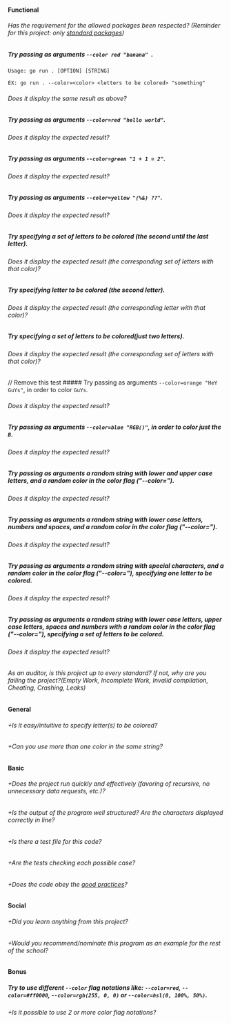 #### Functional

###### Has the requirement for the allowed packages been respected? (Reminder for this project: only [standard packages](https://golang.org/pkg/))

##### Try passing as arguments `--color red "banana" `.

```
Usage: go run . [OPTION] [STRING]

EX: go run . --color=<color> <letters to be colored> "something"
```

###### Does it display the same result as above?

##### Try passing as arguments `--color=red "hello world"`.

###### Does it display the expected result?

##### Try passing as arguments `--color=green "1 + 1 = 2"`.

###### Does it display the expected result?

##### Try passing as arguments `--color=yellow "(%&) ??"`.

###### Does it display the expected result?

##### Try specifying a set of letters to be colored (the second until the last letter).

###### Does it display the expected result (the corresponding set of letters with that color)?

##### Try specifying letter to be colored (the second letter).

###### Does it display the expected result (the corresponding letter with that color)?

##### Try specifying a set of letters to be colored(just two letters).

###### Does it display the expected result (the corresponding set of letters with that color)?

// Remove this test ##### Try passing as arguments `--color=orange "HeY GuYs"`, in order to color `GuYs`.

###### Does it display the expected result?

##### Try passing as arguments `--color=blue "RGB()"`, in order to color just the `B`.

###### Does it display the expected result?

##### Try passing as arguments a random string with lower and upper case letters, and a random color in the color flag ("--color=").

###### Does it display the expected result?

##### Try passing as arguments a random string with lower case letters, numbers and spaces, and a random color in the color flag ("--color=").

###### Does it display the expected result?

##### Try passing as arguments a random string with special characters, and a random color in the color flag ("--color="), specifying one letter to be colored.

###### Does it display the expected result?

##### Try passing as arguments a random string with lower case letters, upper case letters, spaces and numbers with a random color in the color flag ("--color="), specifying a set of letters to be colored.

###### Does it display the expected result?

###### As an auditor, is this project up to every standard? If not, why are you failing the project?(Empty Work, Incomplete Work, Invalid compilation, Cheating, Crashing, Leaks)

#### General

###### +Is it easy/intuitive to specify letter(s) to be colored?

###### +Can you use more than one color in the same string?

#### Basic

###### +Does the project run quickly and effectively (favoring of recursive, no unnecessary data requests, etc.)?

###### +Is the output of the program well structured? Are the characters displayed correctly in line?

###### +Is there a test file for this code?

###### +Are the tests checking each possible case?

###### +Does the code obey the [good practices](../../good-practices/README.md)?

#### Social

###### +Did you learn anything from this project?

###### +Would you recommend/nominate this program as an example for the rest of the school?

#### Bonus

##### Try to use different `--color` flag notations like: `--color=red`, `--color=#ff0000`, `--color=rgb(255, 0, 0)` or `--color=hsl(0, 100%, 50%)`.

###### +Is it possible to use 2 or more color flag notations?
